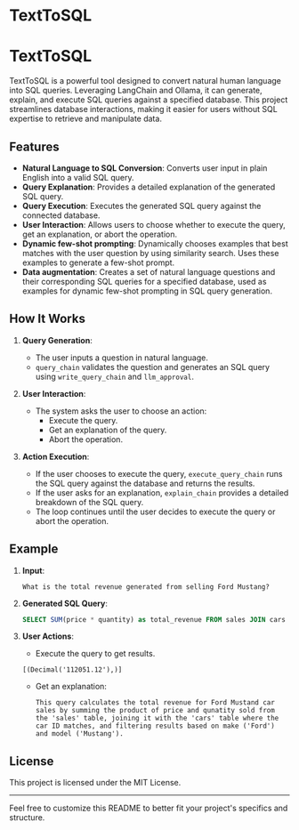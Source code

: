 # TextToSQL

# TextToSQL

TextToSQL is a powerful tool designed to convert natural human language into SQL queries. Leveraging LangChain and Ollama, it can generate, explain, and execute SQL queries against a specified database. This project streamlines database interactions, making it easier for users without SQL expertise to retrieve and manipulate data.

## Features

- **Natural Language to SQL Conversion**: Converts user input in plain English into a valid SQL query.
- **Query Explanation**: Provides a detailed explanation of the generated SQL query.
- **Query Execution**: Executes the generated SQL query against the connected database.
- **User Interaction**: Allows users to choose whether to execute the query, get an explanation, or abort the operation.
- **Dynamic few-shot prompting**: Dynamically chooses examples that best matches with the user question by using similarity search. Uses these examples to generate a few-shot prompt.
- **Data augmentation**: Creates a set of natural language questions and their corresponding SQL queries for a specified database, used as examples for dynamic few-shot prompting in SQL query generation.

## How It Works

1. **Query Generation**:
   - The user inputs a question in natural language.
   - `query_chain` validates the question and generates an SQL query using `write_query_chain` and `llm_approval`.

2. **User Interaction**:
   - The system asks the user to choose an action:
     - Execute the query.
     - Get an explanation of the query.
     - Abort the operation.

3. **Action Execution**:
   - If the user chooses to execute the query, `execute_query_chain` runs the SQL query against the database and returns the results.
   - If the user asks for an explanation, `explain_chain` provides a detailed breakdown of the SQL query.
   - The loop continues until the user decides to execute the query or abort the operation.

## Example

1. **Input**:
   ```
   What is the total revenue generated from selling Ford Mustang?
   ```

2. **Generated SQL Query**:
   ```sql
   SELECT SUM(price * quantity) as total_revenue FROM sales JOIN cars ON sales.carid = cars.carid WHERE cars.make = 'Ford' AND cars.model = 'Mustang';
   ```

3. **User Actions**:
   - Execute the query to get results.
    ```
    [(Decimal('112051.12'),)]
    ```
   - Get an explanation:
     ```
     This query calculates the total revenue for Ford Mustand car sales by summing the product of price and qunatity sold from the 'sales' table, joining it with the 'cars' table where the car ID matches, and filtering results based on make ('Ford') and model ('Mustang').
     ```

## License

This project is licensed under the MIT License.

---

Feel free to customize this README to better fit your project's specifics and structure.

